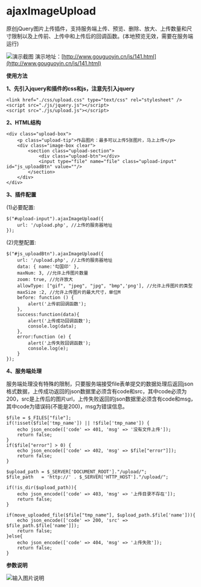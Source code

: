 # ajaxImageUpload
原创jQuery图片上传插件，支持服务端上传、预览、删除、放大、上传数量和尺寸限制以及上传前、上传中和上传后的回调函数。(本地预览无效，需要在服务端运行)

![演示截图](https://git.oschina.net/uploads/images/2017/0829/183504_2b642f6f_544375.png "吞吞吐吐.png")
演示地址：[http://www.gouguoyin.cn/js/141.html](http://www.gouguoyin.cn/js/141.html)

 **使用方法**
 
 **1、先引入jquery和插件的css和js，注意先引入jquery** 
```
<link href="./css/upload.css" type="text/css" rel="stylesheet" />
<script src="./js/jquery.js"></script>
<script src="./js/upload.js"></script>
```
 **2、HTML结构** 
```
<div class="upload-box">
    <p class="upload-tip">作品图片：最多可以上传5张图片，马上上传</p>
    <div class="image-box clear">
        <section class="upload-section">
            <div class="upload-btn"></div>
            <input type="file" name="file" class="upload-input" id="js_uploadBtn" value=""/>
        </section>
    </div>
</div>
```
 **3、插件配置**
 
(1)必要配置:

```
$("#upload-input").ajaxImageUpload({
    url: '/upload.php', //上传的服务器地址
});
```

(2)完整配置:

```
$("#js_uploadBtn").ajaxImageUpload({
    url: '/upload.php', //上传的服务器地址
    data: { name:'勾国印' },
    maxNum: 3, //允许上传图片数量
    zoom: true, //允许放大
    allowType: ["gif", "jpeg", "jpg", "bmp",'png'], //允许上传图片的类型
    maxSize :2, //允许上传图片的最大尺寸，单位M
    before: function () {
        alert('上传前回调函数');
    },
    success:function(data){
        alert('上传成功回调函数');
        console.log(data);
    },
    error:function (e) {
        alert('上传失败回调函数');
        console.log(e);
    }
});
```
 **4、服务端处理** 

服务端处理没有特殊的限制，只要服务端接受file表单提交的数据处理后返回json格式数据，上传成功返回的json数据里必须含有code和src，其中code必须为200，src是上传后的图片url，上传失败返回的json数据里必须含有code和msg，其中code为错误码(不能是200)，msg为错误信息。

```
$file = $_FILES["file"];
if(!isset($file['tmp_name']) || !$file['tmp_name']) {
    echo json_encode(['code' => 401, 'msg' => '没有文件上传']);
    return false;
}
if($file["error"] > 0) {
    echo json_encode(['code' => 402, 'msg' => $file["error"]]);
    return false;
}

$upload_path = $_SERVER['DOCUMENT_ROOT']."/upload/";
$file_path   = 'http://' . $_SERVER['HTTP_HOST']."/upload/";

if(!is_dir($upload_path)){
    echo json_encode(['code' => 403, 'msg' => '上传目录不存在']);
    return false;
}

if(move_uploaded_file($file["tmp_name"], $upload_path.$file['name'])){
    echo json_encode(['code' => 200, 'src' => $file_path.$file['name']]);
    return false;
}else{
    echo json_encode(['code' => 404, 'msg' => '上传失败']);
    return false;
}
```
 **参数说明** 

![输入图片说明](https://git.oschina.net/uploads/images/2017/0829/183751_3db7f254_544375.png "参数.png")